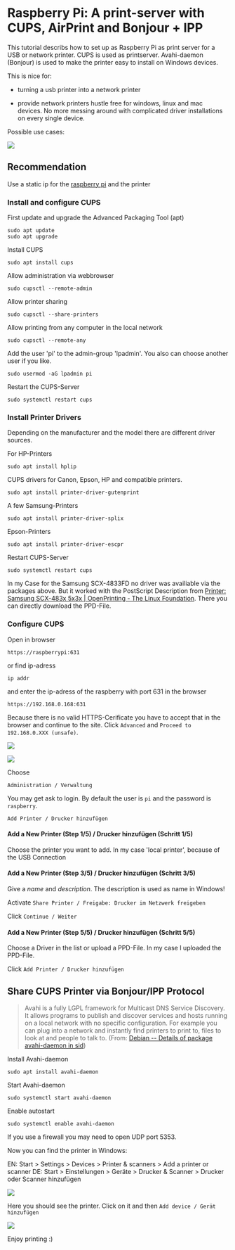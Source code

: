# Raspberry Pi: A print-server with CUPS, AirPrint and Bonjour + IPP

This tutorial describs how to set up as Raspberry Pi as print server for a USB or network printer.
CUPS is used as printserver. Avahi-daemon (Bonjour) is used to make the printer easy to install on Windows devices.

This is nice for:

- turning a usb printer into a network printer

- provide network printers hustle free for windows, linux and mac devices. No more messing around with complicated driver installations on every single device.

Possible use cases:

![](assets/2021-11-28-18-21-36-image.png)

### 

## Recommendation

Use a static ip for the [raspberry pi](https://diyprojects.io/assign-fixed-ip-address-domain-name-raspberry-pi/#.YaO91NDMKUk) and the printer 

### Install and configure CUPS

First update and upgrade the Advanced Packaging Tool (apt)

```
sudo apt update
sudo apt upgrade
```

Install CUPS

```
sudo apt install cups
```

Allow administration via webbrowser

```
sudo cupsctl --remote-admin
```

Allow printer sharing

```
sudo cupsctl --share-printers
```

Allow printing from any computer in the local network

```
sudo cupsctl --remote-any
```

Add the user 'pi' to the admin-group 'lpadmin'. You also can choose another user if you like.

```
sudo usermod -aG lpadmin pi
```

Restart the CUPS-Server

```
sudo systemctl restart cups
```

### Install Printer Drivers

Depending on the manufacturer and the model there are different driver sources.

For HP-Printers

```
sudo apt install hplip
```

CUPS drivers for Canon, Epson, HP and compatible printers.

```
sudo apt install printer-driver-gutenprint
```

A few Samsung-Printers

```
sudo apt install printer-driver-splix
```

Epson-Printers

```
sudo apt install printer-driver-escpr
```

Restart CUPS-Server

```
sudo systemctl restart cups
```

In my Case for the Samsung SCX-4833FD no driver was availiable via the packages above. But it worked with the PostScript Description from [Printer: Samsung SCX-483x 5x3x | OpenPrinting - The Linux Foundation](https://www.openprinting.org/printer/Samsung/Samsung-SCX-483x_5x3x). There you can directly download the PPD-File.

### Configure CUPS

Open in browser

```
https://raspberrypi:631
```

or find ip-adress

```
ip addr
```

and enter the ip-adress of the raspberry with port 631 in the browser

```
https://192.168.0.168:631
```

Because there is no valid HTTPS-Cerificate you have to accept that in the browser and continue to the site. Click `Advanced` and `Proceed to 192.168.0.XXX (unsafe)`.

![](assets/2021-11-28-16-45-50-image.png)

![](assets/2021-11-28-16-46-57-image.png)

Choose

```
Administration / Verwaltung
```

You may get ask to login. By default the user is `pi` and the password is `raspberry`.

```
Add Printer / Drucker hinzufügen
```

#### Add a New Printer (Step 1/5) / Drucker hinzufügen (Schritt 1/5)

Choose the printer you want to add. In my case 'local printer', because of the USB Connection

#### Add a New Printer (Step 3/5) / Drucker hinzufügen (Schritt 3/5)

Give a *name* and *description*. The description is used as name in Windows!

Activate `Share Printer / Freigabe: Drucker im Netzwerk freigeben`

Click `Continue / Weiter`

#### Add a New Printer (Step 5/5) / Drucker hinzufügen (Schritt 5/5)

Choose a Driver in the list or upload a PPD-File. In my case I uploaded the PPD-File.

Click `Add Printer / Drucker hinzufügen`

## Share CUPS Printer via Bonjour/IPP Protocol

> Avahi is a fully LGPL framework for Multicast DNS Service Discovery. It allows programs to publish and discover services and hosts running on a local network with no specific configuration. For example you can plug into a network and instantly find printers to print to, files to look at and people to talk to. (From: [Debian -- Details of package avahi-daemon in sid](https://packages.debian.org/en/sid/avahi-daemon))

Install Avahi-daemon

```
sudo apt install avahi-daemon
```

Start Avahi-daemon

```
sudo systemctl start avahi-daemon
```

Enable autostart

```
sudo systemctl enable avahi-daemon
```

If you use a firewall you may need to open UDP port 5353.

Now you can find the printer in Windows:

EN: Start > Settings > Devices > Printer & scanners > Add a printer or scanner
DE: Start > Einstellungen > Geräte > Drucker & Scanner > Drucker oder Scanner hinzufügen

![](assets/2021-11-28-17-40-43-image.png)

Here you should see the printer. Click on it and then `Add device / Gerät hinzufügen`

![](assets/2021-11-28-17-41-24-image.png)

Enjoy printing :)
